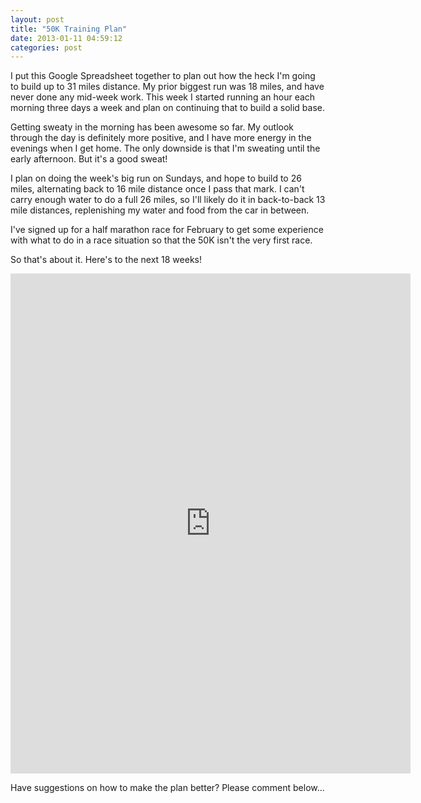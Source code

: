 ```yaml
---
layout: post
title: "50K Training Plan"
date: 2013-01-11 04:59:12
categories: post
---
```

I put this Google Spreadsheet together to plan out how the heck I'm going to build up to 31 miles distance.  My prior biggest run was 18 miles, and have never done any mid-week work.  This week I started running an hour each morning three days a week and plan on continuing that to build a solid base.  

Getting sweaty in the morning has been awesome so far.  My outlook through the day is definitely more positive, and I have more energy in the evenings when I get home.  The only downside is that I'm sweating until the early afternoon.  But it's a good sweat!

I plan on doing the week's big run on Sundays, and hope to build to 26 miles, alternating back to 16 mile distance once I pass that mark.  I can't carry enough water to do a full 26 miles, so I'll likely do it in back-to-back 13 mile distances, replenishing my water and food from the car in between.

I've signed up for a half marathon race for February to get some experience with what to do in a race situation so that the 50K isn't the very first race.

So that's about it.  Here's to the next 18 weeks!

<iframe width='640' height='800' frameborder='0' src='https://docs.google.com/spreadsheet/pub?key=0Av7-a2OfybnddENwQ1ljVnAwdTUwWDQySE9SNGs5RXc&single=true&gid=0&output=html&widget=true'></iframe>

Have suggestions on how to make the plan better?  Please comment below...

